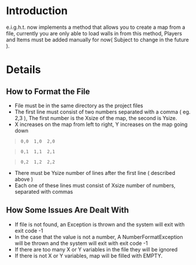 # Introduction #

e.i.g.h.t. now implements a method that allows you to create a map from a file,
currently you are only able to load walls in from this method, Players and Items must be added manually for now( Subject to change in the future ).


# Details #
## How to Format the File ##
  * File must be in the same directory as the project files
  * The first line must consist of two numbers separated with a comma ( eg. 2,3 ),  The first number is the Xsize of the map, the second is Ysize.
  * X increases on the map from left to right, Y increases on the map going down

> `0,0  1,0  2,0`

> `0,1  1,1  2,1`

> `0,2  1,2  2,2`


  * There must be Ysize number of lines after the first line ( described above )
  * Each one of these lines must consist of Xsize number of numbers, separated with commas

## How Some Issues Are Dealt With ##
  * If file is not found, an Exception is thrown and the system will exit with exit code -1
  * In the case that the value is not a number, A  NumberFormatException will be thrown and the system will exit with exit code -1
  * If there are too many X or Y variables in the file they will be ignored
  * If there is not X or Y variables, map will be filled with EMPTY.